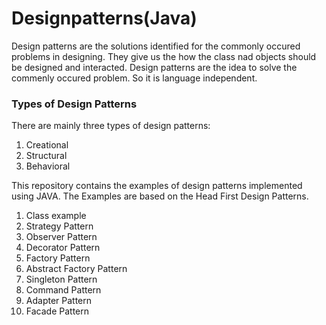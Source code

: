 # Designpatterns(Java)

Design patterns are the solutions identified for the commonly occured problems in designing.
They give us the how the class nad objects should be designed and interacted.
Design patterns are the idea to solve the commenly occured problem. So it is language independent.

### Types of Design Patterns
There are mainly three types of design patterns: 
 1. Creational
 2. Structural
 3. Behavioral

This repository contains the examples of design patterns implemented using JAVA.
The Examples are based on the Head First Design Patterns.

1.  Class example
2.  Strategy Pattern
3.  Observer Pattern
4.  Decorator Pattern
5.  Factory Pattern
6.  Abstract Factory Pattern
7.  Singleton Pattern
8.  Command Pattern
9.  Adapter Pattern
10. Facade Pattern
